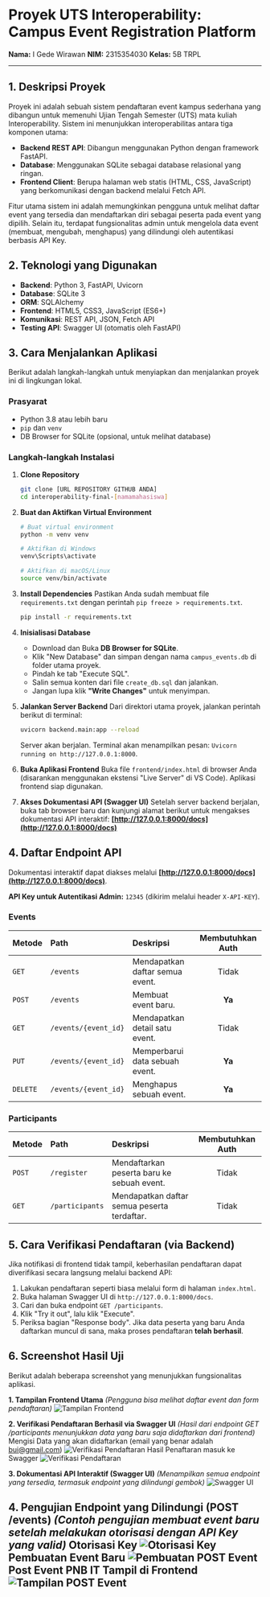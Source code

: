 # Proyek UTS Interoperability: Campus Event Registration Platform

**Nama:** I Gede Wirawan
**NIM:** 2315354030
**Kelas:** 5B TRPL

---

## 1. Deskripsi Proyek

Proyek ini adalah sebuah sistem pendaftaran event kampus sederhana yang dibangun untuk memenuhi Ujian Tengah Semester (UTS) mata kuliah Interoperability. Sistem ini menunjukkan interoperabilitas antara tiga komponen utama:
- **Backend REST API**: Dibangun menggunakan Python dengan framework FastAPI.
- **Database**: Menggunakan SQLite sebagai database relasional yang ringan.
- **Frontend Client**: Berupa halaman web statis (HTML, CSS, JavaScript) yang berkomunikasi dengan backend melalui Fetch API.

Fitur utama sistem ini adalah memungkinkan pengguna untuk melihat daftar event yang tersedia dan mendaftarkan diri sebagai peserta pada event yang dipilih. Selain itu, terdapat fungsionalitas admin untuk mengelola data event (membuat, mengubah, menghapus) yang dilindungi oleh autentikasi berbasis API Key.

## 2. Teknologi yang Digunakan

- **Backend**: Python 3, FastAPI, Uvicorn
- **Database**: SQLite 3
- **ORM**: SQLAlchemy
- **Frontend**: HTML5, CSS3, JavaScript (ES6+)
- **Komunikasi**: REST API, JSON, Fetch API
- **Testing API**: Swagger UI (otomatis oleh FastAPI)

## 3. Cara Menjalankan Aplikasi

Berikut adalah langkah-langkah untuk menyiapkan dan menjalankan proyek ini di lingkungan lokal.

### Prasyarat
- Python 3.8 atau lebih baru
- `pip` dan `venv`
- DB Browser for SQLite (opsional, untuk melihat database)

### Langkah-langkah Instalasi

1.  **Clone Repository**
    ```bash
    git clone [URL REPOSITORY GITHUB ANDA]
    cd interoperability-final-[namamahasiswa]
    ```

2.  **Buat dan Aktifkan Virtual Environment**
    ```bash
    # Buat virtual environment
    python -m venv venv

    # Aktifkan di Windows
    venv\Scripts\activate

    # Aktifkan di macOS/Linux
    source venv/bin/activate
    ```

3.  **Install Dependencies**
    Pastikan Anda sudah membuat file `requirements.txt` dengan perintah `pip freeze > requirements.txt`.
    ```bash
    pip install -r requirements.txt
    ```

4.  **Inisialisasi Database**
    - Download dan Buka **DB Browser for SQLite**.
    - Klik "New Database" dan simpan dengan nama `campus_events.db` di folder utama proyek.
    - Pindah ke tab "Execute SQL".
    - Salin semua konten dari file `create_db.sql` dan jalankan.
    - Jangan lupa klik **"Write Changes"** untuk menyimpan.

5.  **Jalankan Server Backend**
    Dari direktori utama proyek, jalankan perintah berikut di terminal:
    ```bash
    uvicorn backend.main:app --reload
    ```
    Server akan berjalan. Terminal akan menampilkan pesan: `Uvicorn running on http://127.0.0.1:8000`.

6.  **Buka Aplikasi Frontend**
    Buka file `frontend/index.html` di browser Anda (disarankan menggunakan ekstensi "Live Server" di VS Code). Aplikasi frontend siap digunakan.

7.  **Akses Dokumentasi API (Swagger UI)**
    Setelah server backend berjalan, buka tab browser baru dan kunjungi alamat berikut untuk mengakses dokumentasi API interaktif:
    **[http://127.0.0.1:8000/docs](http://127.0.0.1:8000/docs)**

## 4. Daftar Endpoint API

Dokumentasi interaktif dapat diakses melalui **[http://127.0.0.1:8000/docs](http://127.0.0.1:8000/docs)**.

**API Key untuk Autentikasi Admin:** `12345` (dikirim melalui header `X-API-KEY`).

### Events
| Metode | Path | Deskripsi | Membutuhkan Auth |
|:--- |:--- |:--- |:---:|
| `GET` | `/events` | Mendapatkan daftar semua event. | Tidak |
| `POST` | `/events` | Membuat event baru. | **Ya** |
| `GET` | `/events/{event_id}` | Mendapatkan detail satu event. | Tidak |
| `PUT` | `/events/{event_id}` | Memperbarui data sebuah event. | **Ya** |
| `DELETE` | `/events/{event_id}` | Menghapus sebuah event. | **Ya** |

### Participants
| Metode | Path | Deskripsi | Membutuhkan Auth |
|:--- |:--- |:--- |:---:|
| `POST` | `/register` | Mendaftarkan peserta baru ke sebuah event. | Tidak |
| `GET` | `/participants` | Mendapatkan daftar semua peserta terdaftar. | Tidak |

## 5. Cara Verifikasi Pendaftaran (via Backend)

Jika notifikasi di frontend tidak tampil, keberhasilan pendaftaran dapat diverifikasi secara langsung melalui backend API:

1.  Lakukan pendaftaran seperti biasa melalui form di halaman `index.html`.
2.  Buka halaman Swagger UI di `http://127.0.0.1:8000/docs`.
3.  Cari dan buka endpoint `GET /participants`.
4.  Klik "Try it out", lalu klik "Execute".
5.  Periksa bagian "Response body". Jika data peserta yang baru Anda daftarkan muncul di sana, maka proses pendaftaran **telah berhasil**.

## 6. Screenshot Hasil Uji

Berikut adalah beberapa screenshot yang menunjukkan fungsionalitas aplikasi.

**1. Tampilan Frontend Utama**
*(Pengguna bisa melihat daftar event dan form pendaftaran)*
![Tampilan Frontend](screenshots/frontend.png)

**2. Verifikasi Pendaftaran Berhasil via Swagger UI**
*(Hasil dari endpoint GET /participants menunjukkan data yang baru saja didaftarkan dari frontend)*
Mengisi Data yang akan didaftarkan (email yang benar adalah bui@gmail.com)
![Verifikasi Pendaftaran](screenshots/verifikasi-pendaftaran1.png)
Hasil Penaftaran masuk ke Swagger
![Verifikasi Pendaftaran](screenshots/verifikasi-pendaftaran2.png)

**3. Dokumentasi API Interaktif (Swagger UI)**
*(Menampilkan semua endpoint yang tersedia, termasuk endpoint yang dilindungi gembok)*
![Swagger UI](screenshots/swagger.png)

**4. Pengujian Endpoint yang Dilindungi (POST /events)**
*(Contoh pengujian membuat event baru setelah melakukan otorisasi dengan API Key yang valid)*
Otorisasi Key 
![Otorisasi Key](screenshots/post-event1.png)
Pembuatan Event Baru
![Pembuatan POST Event](screenshots/post-event2.png)
Post Event PNB IT Tampil di Frontend 
![Tampilan POST Event](screenshots/post-event3.png)
---